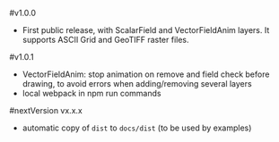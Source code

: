 #v1.0.0
- First public release, with ScalarField and VectorFieldAnim layers. It supports ASCII Grid and GeoTIFF raster files.

#v1.0.1
- VectorFieldAnim: stop animation on remove and field check before drawing, to avoid errors when adding/removing several layers
- local webpack in npm run commands

#nextVersion vx.x.x
- automatic copy of `dist` to `docs/dist` (to be used by examples)